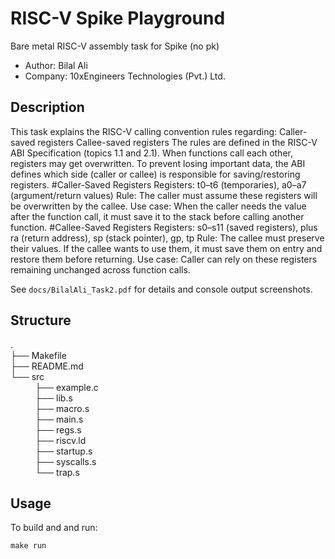 # RISC-V Spike Playground
Bare metal RISC-V assembly task for Spike (no pk) <br>
- Author: Bilal Ali <br>
- Company: 10xEngineers Technologies (Pvt.) Ltd.

## Description

This task explains the RISC-V calling convention rules regarding:
Caller-saved registers
Callee-saved registers
The rules are defined in the RISC-V ABI Specification (topics 1.1 and 2.1).
When functions call each other, registers may get overwritten. To prevent losing important data, the ABI defines which side (caller or callee) is responsible for saving/restoring registers.
#Caller-Saved Registers
Registers: t0–t6 (temporaries), a0–a7 (argument/return values)
Rule: The caller must assume these registers will be overwritten by the callee.
Use case: When the caller needs the value after the function call, it must save it to the stack before calling another function.
#Callee-Saved Registers
Registers: s0–s11 (saved registers), plus ra (return address), sp (stack pointer), gp, tp
Rule: The callee must preserve their values. If the callee wants to use them, it must save them on entry and restore them before returning.
Use case: Caller can rely on these registers remaining unchanged across function calls.

See `docs/BilalAli_Task2.pdf` for details and console output screenshots.
## Structure

.<br>
├── Makefile<br>
├── README.md<br>
└── src<br>
&nbsp;&nbsp;&nbsp;&nbsp;&nbsp;&nbsp;&nbsp;&nbsp;&nbsp;&nbsp;├── example.c<br>
&nbsp;&nbsp;&nbsp;&nbsp;&nbsp;&nbsp;&nbsp;&nbsp;&nbsp;&nbsp;├── lib.s<br>
&nbsp;&nbsp;&nbsp;&nbsp;&nbsp;&nbsp;&nbsp;&nbsp;&nbsp;&nbsp;├── macro.s<br>
&nbsp;&nbsp;&nbsp;&nbsp;&nbsp;&nbsp;&nbsp;&nbsp;&nbsp;&nbsp;├── main.s<br>
&nbsp;&nbsp;&nbsp;&nbsp;&nbsp;&nbsp;&nbsp;&nbsp;&nbsp;&nbsp;├── regs.s<br>
&nbsp;&nbsp;&nbsp;&nbsp;&nbsp;&nbsp;&nbsp;&nbsp;&nbsp;&nbsp;├── riscv.ld<br>
&nbsp;&nbsp;&nbsp;&nbsp;&nbsp;&nbsp;&nbsp;&nbsp;&nbsp;&nbsp;├── startup.s<br>
&nbsp;&nbsp;&nbsp;&nbsp;&nbsp;&nbsp;&nbsp;&nbsp;&nbsp;&nbsp;├── syscalls.s<br>
&nbsp;&nbsp;&nbsp;&nbsp;&nbsp;&nbsp;&nbsp;&nbsp;&nbsp;&nbsp;└── trap.s<br>


## Usage

To build and and run:

`make run`




